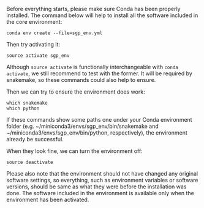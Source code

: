 Before everything starts, please make sure Conda has been properly installed.
The command below will help to install all the software included in the core environment:

`conda env create --file=sgp_env.yml`

Then try activating it:

```
source activate sgp_env
```

Although `source activate` is functionally interchangeable with `conda activate`, we still recommend to test with the former. It will be required by snakemake, so these commands could also help to ensure. 

Then we can try to ensure the environment does work:

```
which snakemake
which python
```

If these commands show some paths one under your Conda environment folder (e.g. ~/miniconda3/envs/sgp_env/bin/snakemake and ~/miniconda3/envs/sgp_env/bin/python, respectively), the environment already be successful. 

When they look fine, we can turn the environment off: 

```
source deactivate
```

Please also note that the environment should not have changed any original software settings, so everything, such as environment variables or software versions, should be same as what they were before the installation was done. The software included in the environment is available only when the environment has been activated. 
